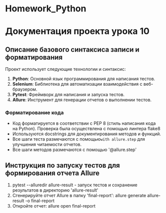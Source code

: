 # Homework_Python
# Документация проекта урока 10

## Описание базового синтаксиса записи и форматирования

Проект использует следующие технологии и синтаксис:

1. **Python**: Основной язык программирования для написания тестов.
2. **Selenium**: Библиотека для автоматизации взаимодействия с веб-браузером.
3. **Pytest**: Фреймворк для написания и запуска тестов.
4. **Allure**: Инструмент для генерации отчетов о выполнении тестов.

### Форматирование кода
- Код форматируется в соответствии с PEP 8 (стиль написания кода на Python).
Проверка была осуществлена с помощью линтера flake8
- Используются docstrings для документирования методов и функций.
- Все шаги теста размечаются с помощью`with allure.step` для улучшения читаемости отчетов.
- Все шаги методов размечаются с помощью '@allure.step'

## Инструкция по запуску тестов для формирования отчета Allure

1) pytest --alluredir allure-result   - запуск тестов и 
 сохранение результатов в директорию 'allure-result'
2) Сгенерируйте отчет Allure в папку 'final-report':
 allure generate allure-result -o final-report
3) Откройте отчет: 
 allure open final-report 
 